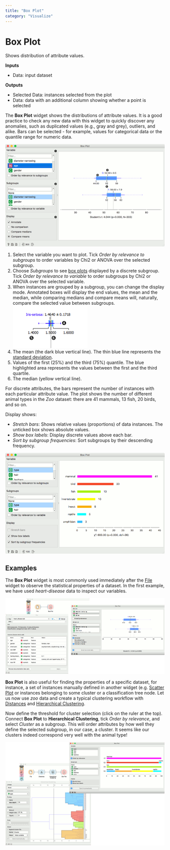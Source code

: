 ```yaml
---
title: "Box Plot"
category: "Visualize"
---
```

Box Plot
========

Shows distribution of attribute values.

**Inputs**

- Data: input dataset

**Outputs**

- Selected Data: instances selected from the plot
- Data: data with an additional column showing whether a point is selected

The **Box Plot** widget shows the distributions of attribute values. It is a good practice to check any new data with this widget to quickly discover any anomalies, such as duplicated values (e.g., gray and grey), outliers, and alike. Bars can be selected - for example, values for categorical data or the quantile range for numeric data.

![](/widget-catalog/visualize/images/BoxPlot-Continuous.png)

1. Select the variable you want to plot. Tick *Order by relevance to subgroups* to order variables by Chi2 or ANOVA over the selected subgroup.
2. Choose *Subgroups* to see [box plots](https://en.wikipedia.org/wiki/Box_plot) displayed by a discrete subgroup. Tick *Order by relevance to variable* to order subgroups by Chi2 or ANOVA over the selected variable.
3. When instances are grouped by a subgroup, you can change the display mode. Annotated boxes will display the end values, the mean and the median, while comparing medians and compare means will, naturally, compare the selected value between subgroups.
![continuous](/widget-catalog/visualize/images/BoxPlot-Continuous-small.png)
4. The mean (the dark blue vertical line). The thin blue line represents the [standard deviation](http://mathworld.wolfram.com/StandardDeviation.html).
5. Values of the first (25%) and the third (75%) quantile. The blue highlighted area represents the values between the first and the third quartile.
6. The median (yellow vertical line).

For discrete attributes, the bars represent the number of instances with each particular attribute value. The plot shows the number of different animal types in the *Zoo* dataset: there are 41 mammals, 13 fish, 20 birds, and so on.

Display shows:
- *Stretch bars*: Shows relative values (proportions) of data instances. The unticked box shows absolute values.
- *Show box labels*: Display discrete values above each bar.
- *Sort by subgroup frequencies*: Sort subgroups by their descending frequency.

![](/widget-catalog/visualize/images/BoxPlot-Discrete.png)

Examples
--------

The **Box Plot** widget is most commonly used immediately after the [File](/widget-catalog/visualize/../data/file) widget to observe the statistical properties of a dataset. In the first example, we have used *heart-disease* data to inspect our variables.

![](/widget-catalog/visualize/images/BoxPlot-Example1.png)

**Box Plot** is also useful for finding the properties of a specific dataset, for instance, a set of instances manually defined in another widget (e.g. [Scatter Plot](../visualize/scatterplot.md) or instances belonging to some cluster or a classification tree node. Let us now use *zoo* data and create a typical clustering workflow with [Distances](../unsupervised/distances.md) and [Hierarchical Clustering](/widget-catalog/visualize/../unsupervised/hierarchicalclustering).

Now define the threshold for cluster selection (click on the ruler at the top). Connect **Box Plot** to **Hierarchical Clustering**, tick *Order by relevance*, and select *Cluster* as a subgroup. This will order attributes by how well they define the selected subgroup, in our case, a cluster. It seems like our clusters indeed correspond very well with the animal type!

![](/widget-catalog/visualize/images/BoxPlot-Example2.png)
